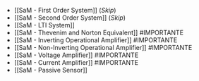 - [[SaM - First Order System]] (*Skip*)
- [[SaM - Second Order System]] (*Skip*)
- [[SaM - LTI System]] 
- [[SaM - Thevenim and Norton Equivalent]] #IMPORTANTE 
- [[SaM - Inverting Operational Amplifier]] #IMPORTANTE 
- [[SaM - Non-Inverting Operational Amplifier]] #IMPORTANTE 
- [[SaM - Voltage Amplifier]] #IMPORTANTE 
- [[SaM - Current Amplifier]] #IMPORTANTE 
- [[SaM - Passive Sensor]]